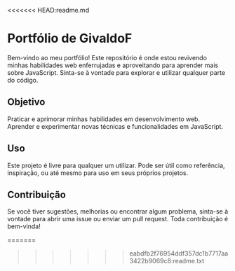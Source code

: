 <<<<<<< HEAD:readme.md
<h1>Portfólio de GivaldoF</h1>

<p>
Bem-vindo ao meu portfólio! Este repositório é onde estou revivendo minhas habilidades web enferrujadas e aproveitando para aprender mais sobre JavaScript. Sinta-se à vontade para explorar e utilizar qualquer parte do código.
</p>

<h2>Objetivo</h2>

<p>
Praticar e aprimorar minhas habilidades em desenvolvimento web.
Aprender e experimentar novas técnicas e funcionalidades em JavaScript.
</p>

<h2>Uso</h2>

<p>
Este projeto é livre para qualquer um utilizar. Pode ser útil como referência, inspiração, ou até mesmo para uso em seus próprios projetos.
</p>

<h2>Contribuição</h2>
<p>
Se você tiver sugestões, melhorias ou encontrar algum problema, sinta-se à vontade para abrir uma issue ou enviar um pull request. Toda contribuição é bem-vinda!
</p>
=======

>>>>>>> eabdfb2f76954ddf357dc1b7717aa3422b9069c8:readme.txt
